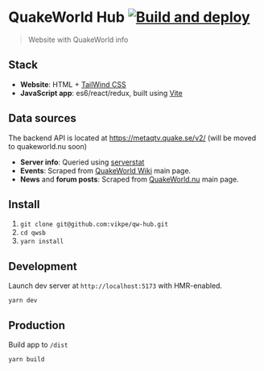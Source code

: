 # QuakeWorld Hub [![Build and deploy](https://github.com/vikpe/hub.quakeworld.nu/actions/workflows/deploy.yml/badge.svg)](https://github.com/vikpe/hub.quakeworld.nu/actions/workflows/deploy.yml)
> Website with QuakeWorld info

## Stack
* **Website**: HTML + [TailWind CSS](https://tailwindcss.com/)
* **JavaScript app**: es6/react/redux, built using [Vite](https://vitejs.dev/)

## Data sources
The backend API is located at https://metaqtv.quake.se/v2/ (will be moved to quakeworld.nu soon)

* **Server info**: Queried using [serverstat](https://github.com/vikpe/serverstat)
* **Events**: Scraped from [QuakeWorld Wiki](https://www.quakeworld.nu/wiki/Overview) main page.
* **News** and **forum posts**: Scraped from [QuakeWorld.nu](https://www.quakeworld.nu) main page.

## Install
1. `git clone git@github.com:vikpe/qw-hub.git`
1. `cd qwsb`   
1. `yarn install`

## Development
Launch dev server at `http://localhost:5173` with HMR-enabled.
```
yarn dev
```

## Production
Build app to `/dist`
```
yarn build
```
